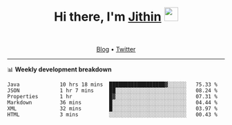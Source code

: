 <h1 align="center">Hi there, I'm <a href="https://jithset.github.io/" target="_blank">Jithin</a> <img
src="https://github.com/blackcater/blackcater/raw/main/images/Hi.gif" height="32" /></h1>

<br />

<p align="center">
  <a href="https://jithset.github.io">Blog</a> •
  <a href="https://twitter.com/jithset">Twitter</a>
</p>

---

📊 **Weekly development breakdown**

<!--START_SECTION:waka-->

```text
Java             10 hrs 18 mins  ██████████████████▓░░░░░░   75.33 %
JSON             1 hr 7 mins     ██░░░░░░░░░░░░░░░░░░░░░░░   08.24 %
Properties       1 hr            █▓░░░░░░░░░░░░░░░░░░░░░░░   07.31 %
Markdown         36 mins         █░░░░░░░░░░░░░░░░░░░░░░░░   04.44 %
XML              32 mins         █░░░░░░░░░░░░░░░░░░░░░░░░   03.97 %
HTML             3 mins          ░░░░░░░░░░░░░░░░░░░░░░░░░   00.43 %
```

<!--END_SECTION:waka-->

